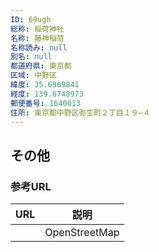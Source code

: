 ```yaml
---
ID: 69ugh
総称: 稲荷神社
名称: 藤神稲荷
名称読み: null
別名: null
都道府県: 東京都
区域: 中野区
緯度: 35.6909841
経度: 139.6748973
郵便番号: 1640013
住所: 東京都中野区弥生町２丁目１９−４
---
```


## その他

### 参考URL

| URL | 説明          |
| --- | ------------- |
|     | OpenStreetMap |

